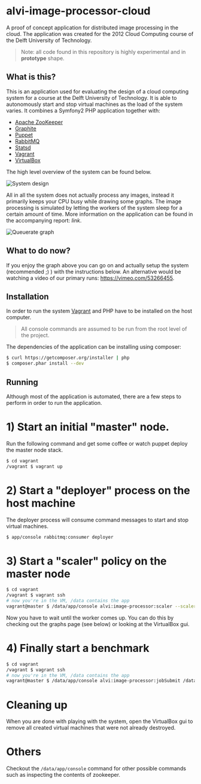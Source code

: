 alvi-image-processor-cloud
==========================

A proof of concept application for distributed image processing in the cloud.
The application was created for the 2012 Cloud Computing course of the Delft
University of Technology.

> Note: all code found in this repository is highly experimental and in **prototype** shape.

What is this?
-------------
This is an application used for evaluating the design of a cloud computing
system for a course at the Delft University of Technology. It is able to
autonomously start and stop virtual machines as the load of the system varies.
It combines a Symfony2 PHP application together with:

- [Apache ZooKeeper](http://zookeeper.apache.org/)
- [Graphite](http://graphite.wikidot.com/)
- [Puppet](http://puppetlabs.com/)
- [RabbitMQ](http://www.rabbitmq.com/)
- [Statsd](https://github.com/etsy/statsd)
- [Vagrant](http://vagrantup.com)
- [VirtualBox](https://www.virtualbox.org/)

The high level overview of the system can be found below.

![System design](https://raw.github.com/asm89/alvi-image-processor-cloud/master/doc/system-design.png)

All in all the system does not actually process any images, instead it
primarily keeps your CPU busy while drawing some graphs. The image processing
is simulated by letting the workers of the system sleep for a certain amount of
time. More information on the application can be found in the accompanying
report: *link*.

![Queuerate graph](https://raw.github.com/asm89/alvi-image-processor-cloud/master/doc/queuerate.png)


What to do now?
---------------
If you enjoy the graph above you can go on and actually setup the system
(recommended ;) ) with the instructions below. An alternative would be watching a
video of our primary runs: https://vimeo.com/53266455.


Installation
------------

In order to run the system [Vagrant](http://vagrantup.com/) and PHP have to be
installed on the host computer.

> All console commands are assumed to be run from the root level of the project.

The dependencies of the application can be installing using composer:

```bash
$ curl https://getcomposer.org/installer | php
$ composer.phar install --dev
```

Running
-------

Although most of the application is automated, there are a few steps to perform
in order to run the application.

# 1) Start an initial "master" node.

Run the following command and get some coffee or watch puppet deploy the master
node stack.

```bash
$ cd vagrant
/vagrant $ vagrant up
```

# 2) Start a "deployer" process on the host machine
The deployer process will consume command messages to start and stop virtual
machines.

```bash
$ app/console rabbitmq:consumer deployer
```

# 3) Start a "scaler" policy on the master node

```bash
$ cd vagrant
/vagrant $ vagrant ssh
# now you're in the VM, /data contains the app
vagrant@master $ /data/app/console alvi:image-processor:scaler --scalerpolicy queuesize
```

Now you have to wait until the worker comes up. You can do this by checking out
the graphs page (see below) or looking at the VirtualBox gui.

# 4) Finally start a benchmark

```bash
$ cd vagrant
/vagrant $ vagrant ssh
# now you're in the VM, /data contains the app
vagrant@master $ /data/app/console alvi:image-processor:jobSubmit /data/burstWorkload.log
```

# Cleaning up

When you are done with playing with the system, open the VirtualBox gui to
remove all created virtual machines that were not already destroyed.

# Others

Checkout the `/data/app/console` command for other possible commands such as
inspecting the contents of zookeeper.
